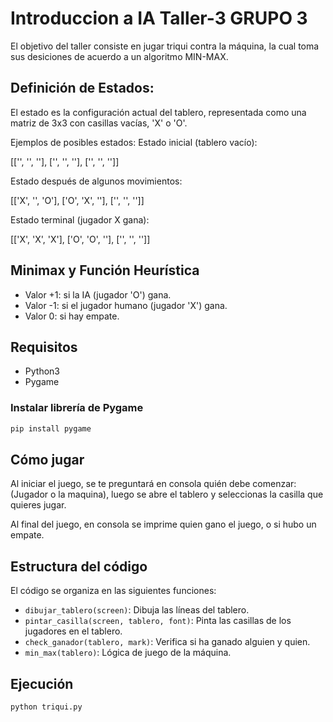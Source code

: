 # Introduccion a IA Taller-3 GRUPO 3

El objetivo del taller consiste en jugar triqui contra la máquina, la cual toma sus desiciones de acuerdo a un algoritmo MIN-MAX.

## Definición de Estados:
El estado es la configuración actual del tablero, representada como una matriz de 3x3 con casillas vacías, 'X' o 'O'. 

Ejemplos de posibles estados:
Estado inicial (tablero vacío):

[['', '', ''],
['', '', ''],
['', '', '']]

Estado después de algunos movimientos:

[['X', '', 'O'],
['O', 'X', ''],
['', '', '']]

Estado terminal (jugador X gana):

[['X', 'X', 'X'],
['O', 'O', ''],
['', '', '']]

## Minimax y Función Heurística

- Valor +1: si la IA (jugador 'O') gana.
- Valor -1: si el jugador humano (jugador 'X') gana.
- Valor 0: si hay empate.


## Requisitos

- Python3
- Pygame

### Instalar librería de Pygame
```bash
pip install pygame
```

## Cómo jugar

Al iniciar el juego, se te preguntará en consola quién debe comenzar: (Jugador o la maquina), luego se abre el tablero y seleccionas la casilla que quieres jugar.

Al final del juego, en consola se imprime quien gano el juego, o si hubo un empate.

## Estructura del código

El código se organiza en las siguientes funciones:
- `dibujar_tablero(screen)`: Dibuja las líneas del tablero.
- `pintar_casilla(screen, tablero, font)`: Pinta las casillas de los jugadores en el tablero.
- `check_ganador(tablero, mark)`: Verifica si ha ganado alguien y quien.
- `min_max(tablero)`: Lógica de juego de la máquina.

## Ejecución

```bash
python triqui.py
```
